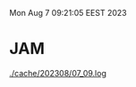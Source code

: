 Mon Aug  7 09:21:05 EEST 2023
# JAM
<a href='./cache/202308/07_09.log'>./cache/202308/07_09.log</a>
